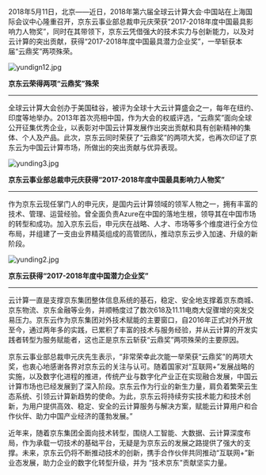 2018年5月11日，北京——近日，2018年第六届全球云计算大会·中国站在上海国际会议中心隆重召开，京东云事业部总裁申元庆荣获“2017-2018年度中国最具影响力人物奖”，同时在其带领下，京东云凭借强大的技术实力与创新能力，以及对云计算的突出贡献，获得“2017-2018年度中国最具潜力企业奖”，一举斩获本届“云鼎奖”两项殊荣。

![yundign12.jpg]()

**京东云荣得两项“云鼎奖”殊荣**

****

全球云计算大会创办于美国硅谷，被评为全球十大云计算盛会之一，每年在纽约、印度等地举办。2013年首次亮相中国，作为大会的权威评选，“云鼎奖”面向全球公开征集优秀企业，以表彰对中国云计算发展作出突出贡献和具有创新精神的集体、个人及产品。此次，京东云同时荣获了“云鼎奖”的两项大奖，也再次印证了京东云为中国云计算市场，所做出的突出贡献与优异表现。

![yunding3.jpg]()

**京东云事业部总裁申元庆获得“2017-2018年度中国最具影响力人物奖”**

****

作为京东云现任掌门人的申元庆，是国内云计算领域的领军人物之一，拥有丰富的技术、管理、运营经验。曾全面负责Azure在中国的落地生根，领导其在中国市场的转型和成功。加入京东云后，申元庆在战略、人才、市场等多个维度进行全方位布局，并组建了一支由业界精英组成的高管团队，推动京东云步入加速、升级的新阶段。

![yunding2.jpg]()

**京东云获得“2017-2018年度中国潜力企业奖”**

****

云计算一直是支撑京东集团整体信息系统的基石，稳定、安全地支撑着京东商城、京东物流、京东金融等业务，并顺畅度过了数次618及11.11电商大促骤增的突发交易压力。京东云作为京东集团对外技术赋能的主要窗口，自2016年正式对外开放至今，通过两年多的实践，已累积了丰富的技术与服务经验，并从云计算的开发实践者转型为服务赋能者，这也正是京东云斩获“云鼎奖”两项殊荣的主要原因。

京东云事业部总裁申元庆先生表示，“非常荣幸此次能一举荣获“云鼎奖”的两项大奖，也衷心地感谢各界对京东云的关注与认可。随着国家对“互联网+”发展战略的实施，以及数字化进程的推进，传统产业与数字化产业正在实现融合发展，中国云计算市场也已经发展到了深入阶段。京东云作为行业的新生力量，肩负着繁荣云生态系统、引领云计算新趋势的使命。为此，京东云将持续夯实技术能力和技术创新，为用户提供高效、稳定、安全的云计算服务与解决方案，赋能云计算用户和合作伙伴、助力中国产业经济的蓬勃发展。”

近年来，随着京东集团全面向技术转型，围绕人工智能、大数据、云计算深度布局，作为承载一切技术的基础平台，无疑是为京东云的发展之路提供了强大的支撑。未来，京东云仍将不断推动技术的创新，携手合作伙伴共同推动“互联网+”新业态发展，助力企业的数字化转型升级，并为 “技术京东”贡献坚实力量。